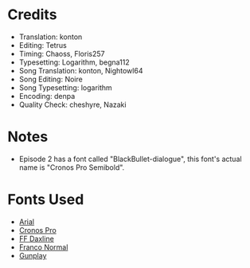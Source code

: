 Credits
=======
* Translation: konton
* Editing: Tetrus
* Timing: Chaoss, Floris257
* Typesetting: Logarithm, begna112
* Song Translation: konton, Nightowl64
* Song Editing: Noire
* Song Typesetting: logarithm 
* Encoding: denpa
* Quality Check: cheshyre, Nazaki

Notes
=====
* Episode 2 has a font called "BlackBullet-dialogue", this font's actual name is "Cronos
  Pro Semibold".

Fonts Used
==========
* [Arial](http://www.myfonts.com/fonts/mti/arial/)
* [Cronos Pro](http://www.myfonts.com/fonts/adobe/cronos/)
* [FF Daxline](http://www.myfonts.com/fonts/fontfont/daxline/)
* [Franco Normal](http://bayfonts.com/product_info.php?products_id=529)
* [Gunplay](http://www.dafont.com/gunplay.font)
